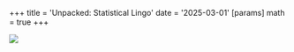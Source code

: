 +++
title = 'Unpacked: Statistical Lingo'
date = '2025-03-01'
[params]
  math = true
+++

![](https://youtu.be/jjc6yKfdv0s)
